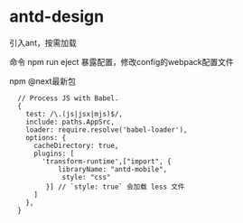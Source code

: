 # antd-design

引入ant，按需加载

命令 npm run eject 暴露配置，修改config的webpack配置文件

npm @next最新包

```
  // Process JS with Babel.
  {
    test: /\.(js|jsx|mjs)$/,
    include: paths.AppSrc,
    loader: require.resolve('babel-loader'),
    options: {
      cacheDirectory: true,
      plugins: [
        'transform-runtime',["import", {
            libraryName: "antd-mobile",
             style: "css"
         }] // `style: true` 会加载 less 文件
      ]
    },
  }
```